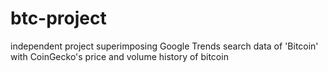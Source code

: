 # btc-project
independent project superimposing Google Trends search data of 'Bitcoin' with CoinGecko's price and volume history of bitcoin
